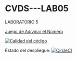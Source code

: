 # CVDS---LAB05
LABORATORIO 5

[Juego de Adivinar el Número](https://cvdslab06.herokuapp.com/faces/guess.xhtml)

[![Calidad del código](https://api.codacy.com/project/badge/Grade/6ac22831ecac4e5692e3a0baf0ceb057)](https://www.codacy.com/manual/alejovasquero/CVDS---LAB05?utm_source=github.com&amp;utm_medium=referral&amp;utm_content=alejovasquero/CVDS---LAB05&amp;utm_campaign=Badge_Grade)

Estado del despliegue:  [![CircleCI](https://circleci.com/gh/alejovasquero/CVDS---LAB05.svg?style=svg)](https://circleci.com/gh/alejovasquero/CVDS---LAB05)

